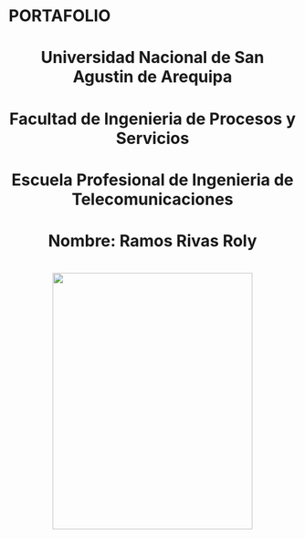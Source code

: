 # PORTAFOLIO 
<center> <h1>Universidad Nacional de San Agustin de Arequipa</h1> </center>
<center> <h1>Facultad de Ingenieria de Procesos y Servicios</h1> </center>
<center><h1>Escuela Profesional de Ingenieria de Telecomunicaciones</h1></center>
<center> <h1>Nombre: Ramos Rivas Roly</h1> </center>
<center> <h1> </h1> </center>
<center><img src = "https://usr-images.githubusercontent.com/19308295/115939517-f1c6fe80-a463-11eb-989c-812ab4942586.png" width = "350" height = "450"></center>
